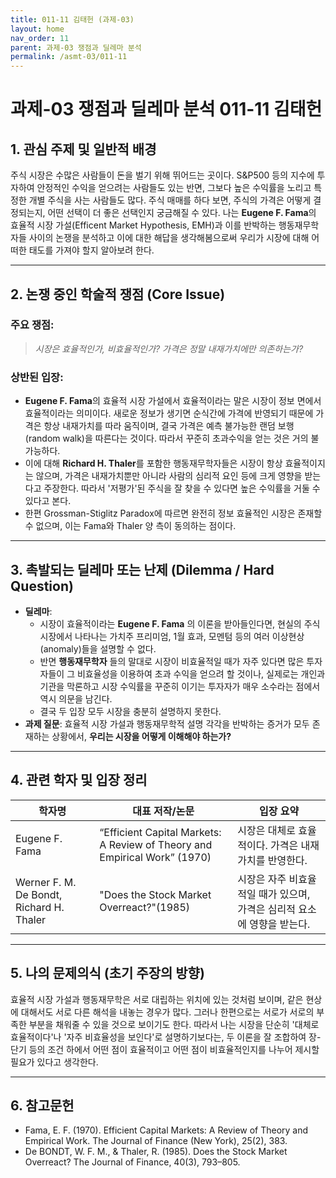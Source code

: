 ```yaml
---
title: 011-11 김태헌 (과제-03)
layout: home
nav_order: 11
parent: 과제-03 쟁점과 딜레마 분석
permalink: /asmt-03/011-11
---
```


# 과제-03 쟁점과 딜레마 분석 011-11 김태헌 

## 1. 관심 주제 및 일반적 배경

주식 시장은 수많은 사람들이 돈을 벌기 위해 뛰어드는 곳이다. S&P500 등의 지수에 투자하여 안정적인 수익을 얻으려는 사람들도 있는 반면, 그보다 높은 수익률을 노리고 특정한 개별 주식을 사는 사람들도 많다. 주식 매매를 하다 보면, 주식의 가격은 어떻게 결정되는지, 어떤 선택이 더 좋은 선택인지 궁금해질 수 있다. 나는 **Eugene F. Fama**의 효율적 시장 가설(Efficent Market Hypothesis, EMH)과 이를 반박하는 행동재무학자들 사이의 논쟁을 분석하고 이에 대한 해답을 생각해봄으로써 우리가 시장에 대해 어떠한 태도를 가져야 할지 알아보려 한다.

---

## 2. 논쟁 중인 학술적 쟁점 (Core Issue)

### 주요 쟁점:  

> *시장은 효율적인가, 비효율적인가? 가격은 정말 내재가치에만 의존하는가?*

### 상반된 입장:
- **Eugene F. Fama**의 효율적 시장 가설에서 효율적이라는 말은 시장이 정보 면에서 효율적이라는 의미이다. 새로운 정보가 생기면 순식간에 가격에 반영되기 때문에 가격은 항상 내재가치를 따라 움직이며, 결국 가격은 예측 불가능한 랜덤 보행(random walk)을 따른다는 것이다. 따라서 꾸준히 초과수익을 얻는 것은 거의 불가능하다.
- 이에 대해 **Richard H. Thaler**를 포함한 행동재무학자들은 시장이 항상 효율적이지는 않으며, 가격은 내재가치뿐만 아니라 사람의 심리적 요인 등에 크게 영향을 받는다고 주장한다. 따라서 '저평가'된 주식을 잘 찾을 수 있다면 높은 수익률을 거둘 수 있다고 본다.
- 한편 Grossman-Stiglitz Paradox에 따르면 완전히 정보 효율적인 시장은 존재할 수 없으며, 이는 Fama와 Thaler 양 측이 동의하는 점이다.

---

## 3. 촉발되는 딜레마 또는 난제 (Dilemma / Hard Question)

- **딜레마**: 
  - 시장이 효율적이라는 **Eugene F. Fama** 의 이론을 받아들인다면, 현실의 주식 시장에서 나타나는 가치주 프리미엄, 1월 효과, 모멘텀 등의 여러 이상현상(anomaly)들을 설명할 수 없다.
  - 반면 **행동재무학자** 들의 말대로 시장이 비효율적일 때가 자주 있다면 많은 투자자들이 그 비효율성을 이용하여 초과 수익을 얻으려 할 것이나, 실제로는 개인과 기관을 막론하고 시장 수익률을 꾸준히 이기는 투자자가 매우 소수라는 점에서 역시 의문을 남긴다.
  - 결국 두 입장 모두 시장을 충분히 설명하지 못한다.
- **과제 질문**: 효율적 시장 가설과 행동재무학적 설명 각각을 반박하는 증거가 모두 존재하는 상황에서, **우리는 시장을 어떻게 이해해야 하는가?**

---

## 4. 관련 학자 및 입장 정리

| 학자명             | 대표 저작/논문                                   | 입장 요약 |
|--------------------|---------------------------------------------------|-----------|
| Eugene F. Fama   | “Efficient Capital Markets: A Review of Theory and Empirical Work” (1970) | 시장은 대체로 효율적이다. 가격은 내재가치를 반영한다. |
| Werner F. M. De Bondt, Richard H. Thaler    | "Does the Stock Market Overreact?"(1985)  | 시장은 자주 비효율적일 때가 있으며, 가격은 심리적 요소에 영향을 받는다.  |

---

## 5. 나의 문제의식 (초기 주장의 방향)

효율적 시장 가설과 행동재무학은 서로 대립하는 위치에 있는 것처럼 보이며, 같은 현상에 대해서도 서로 다른 해석을 내놓는 경우가 많다. 그러나 한편으로는 서로가 서로의 부족한 부분을 채워줄 수 있을 것으로 보이기도 한다. 따라서 나는 시장을 단순히 '대체로 효율적이다'나 '자주 비효율성을 보인다'로 설명하기보다는, 두 이론을 잘 조합하여 장-단기 등의 조건 하에서 어떤 점이 효율적이고 어떤 점이 비효율적인지를 나누어 제시할 필요가 있다고 생각한다.

---

## 6. 참고문헌

- Fama, E. F. (1970). Efficient Capital Markets: A Review of Theory and Empirical Work. The Journal of Finance (New York), 25(2), 383. 
- De BONDT, W. F. M., & Thaler, R. (1985). Does the Stock Market Overreact? The Journal of Finance, 40(3), 793–805.
